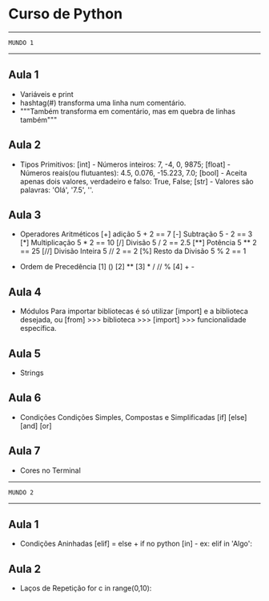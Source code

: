 # Curso de Python
---
    MUNDO 1
---
## Aula 1
- Variáveis e print
- hashtag(#) transforma uma linha num comentário.
- """Também transforma em comentário, mas em quebra de linhas também"""

## Aula 2
- Tipos Primitivos:
    [int] - Números inteiros: 7, -4, 0, 9875;
    [float] - Números reais(ou flutuantes): 4.5, 0.076, -15.223, 7.0;
    [bool] - Aceita apenas dois valores, verdadeiro e falso: True, False;
    [str] - Valores são palavras: 'Olá', '7.5', ''.

## Aula 3
- Operadores Aritméticos
    [+] adição                  5 + 2 == 7
    [-] Subtração               5 - 2 == 3
    [*] Multiplicação           5 * 2 == 10
    [/] Divisão                 5 / 2 == 2.5
    [**] Potência               5 ** 2 == 25
    [//] Divisão Inteira        5 // 2 == 2
    [%] Resto da Divisão        5 % 2 == 1

- Ordem de Precedência
    [1] ()
    [2] **
    [3] *   /   //  %
    [4] +   -

## Aula 4
- Módulos
    Para importar bibliotecas é só utilizar [import] e a biblioteca desejada, ou [from] >>> biblioteca >>> [import] >>> funcionalidade específica.

## Aula 5
- Strings
    
## Aula 6
- Condições
    Condições Simples, Compostas e Simplificadas
    [if]
    [else]
    [and]
    [or]

## Aula 7
- Cores no Terminal
---
    MUNDO 2
---
## Aula 1
- Condições Aninhadas
    [elif] = else + if no python
    [in] - ex: elif <nome> in 'Algo':

## Aula 2
- Laços de Repetição
    for c in range(0,10):